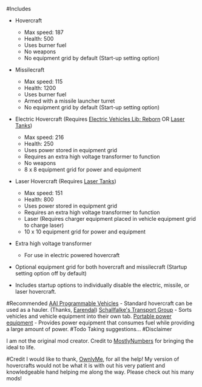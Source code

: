 #Includes
* Hovercraft
     - Max speed: 187
     - Health: 500
     - Uses burner fuel
     - No weapons
     - No equipment grid by default (Start-up setting option)
* Missilecraft
     - Max speed: 115
     - Health: 1200
     - Uses burner fuel
     - Armed with a missile launcher turret
     - No equipment grid by default (Start-up setting option)
* Electric Hovercraft (Requires [Electric Vehicles Lib: Reborn](https://mods.factorio.com/mod/electric-vehicles-lib-reborn) OR [Laser Tanks](https://mods.factorio.com/mod/laser_tanks))
     - Max speed: 216
     - Health: 250     
     - Uses power stored in equipment grid
     - Requires an extra high voltage transformer to function
     - No weapons
     - 8 x 8 equipment grid for power and equipment
* Laser Hovercraft (Requires [Laser Tanks](https://mods.factorio.com/mod/laser_tanks))
     - Max speed: 151
     - Health: 800     
     - Uses power stored in equipment grid
     - Requires an extra high voltage transformer to function
     - Laser (Requires charger equipment placed in vehicle equipment grid to charge laser)
     - 10 x 10 equipment grid for power and equipment
* Extra high voltage transformer
     - For use in electric powered hovercraft

* Optional equipment grid for both hovercraft and missilecraft (Startup setting option off by default)
* Includes startup options to individually disable the electric, missile, or laser hovercraft.

#Recommended
[AAI Programmable Vehicles](https://mods.factorio.com/mod/aai-programmable-vehicles) - Standard hovercraft can be used as a hauler. (Thanks, [Earendal](https://mods.factorio.com/user/Earendel))
[Schallfalke's Transport Group](https://mods.factorio.com/mod/SchallTransportGroup/downloads) - Sorts vehicles and vehicle equipment into their own tab.
[Portable power equipment](https://mods.factorio.com/mod/Portable_power) - Provides power equipment that consumes fuel while providing a large amount of power.
#Todo
Taking suggestions...
#Disclaimer

I am not the original mod creator.  Credit to [MostlyNumbers](https://mods.factorio.com/user/MostlyNumbers) for bringing the ideal to life.

#Credit
I would like to thank, [OwnlyMe](https://mods.factorio.com/user/OwnlyMe), for all the help!  My version of hovercrafts would not be what it is with out his very patient and knowledgeable hand helping me along the way.  Please check out his many mods!

